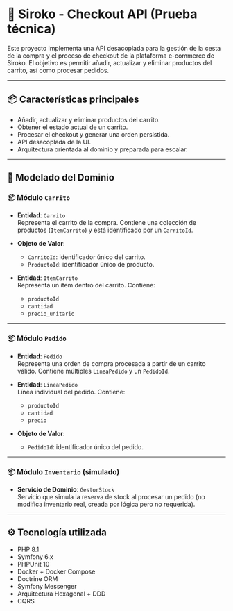 # 🛒 Siroko - Checkout API (Prueba técnica)

Este proyecto implementa una API desacoplada para la gestión de la cesta de la compra y el proceso de checkout de la plataforma e-commerce de Siroko. El objetivo es permitir añadir, actualizar y eliminar productos del carrito, así como procesar pedidos.

---

## 📦 Características principales

- Añadir, actualizar y eliminar productos del carrito.
- Obtener el estado actual de un carrito.
- Procesar el checkout y generar una orden persistida.
- API desacoplada de la UI.
- Arquitectura orientada al dominio y preparada para escalar.

---

## 🧱 Modelado del Dominio

### 📦 Módulo `Carrito`

- **Entidad**: `Carrito`  
  Representa el carrito de la compra. Contiene una colección de productos (`ItemCarrito`) y está identificado por un `CarritoId`.

- **Objeto de Valor**:
  - `CarritoId`: identificador único del carrito.
  - `ProductoId`: identificador único de producto.

- **Entidad**: `ItemCarrito`  
  Representa un ítem dentro del carrito. Contiene:
  - `productoId`
  - `cantidad`
  - `precio_unitario`

---

### 📦 Módulo `Pedido`

- **Entidad**: `Pedido`  
  Representa una orden de compra procesada a partir de un carrito válido. Contiene múltiples `LineaPedido` y un `PedidoId`.

- **Entidad**: `LineaPedido`  
  Línea individual del pedido. Contiene:
  - `productoId`
  - `cantidad`
  - `precio`

- **Objeto de Valor**:
  - `PedidoId`: identificador único del pedido.

---

### 📦 Módulo `Inventario` (simulado)

- **Servicio de Dominio**: `GestorStock`  
  Servicio que simula la reserva de stock al procesar un pedido (no modifica inventario real, creada por lógica pero no requerida).

---

## ⚙️ Tecnología utilizada
- PHP 8.1
- Symfony 6.x
- PHPUnit 10
- Docker + Docker Compose
- Doctrine ORM
- Symfony Messenger
- Arquitectura Hexagonal + DDD
- CQRS